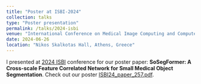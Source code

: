```yaml
---
title: "Poster at ISBI-2024"
collection: talks
type: "Poster presentation"
permalink: /talks/2024-isbi
venue: "International Conference on Medical Image Computing and Computer Assisted Intervention"
date: 2024-06-26
location: "Nikos Skalkotas Hall, Athens, Greece"
---
```

I presented at [2024 ISBI](https://biomedicalimaging.org/2024/) conference for our poster paper: **SoSegFormer: A Cross-scale Feature Correlated Network for Small Medical Object Segmentation**. Check out our poster [ISBI24_paper_257.pdf](/files/ISBI24_paper_257.pdf).